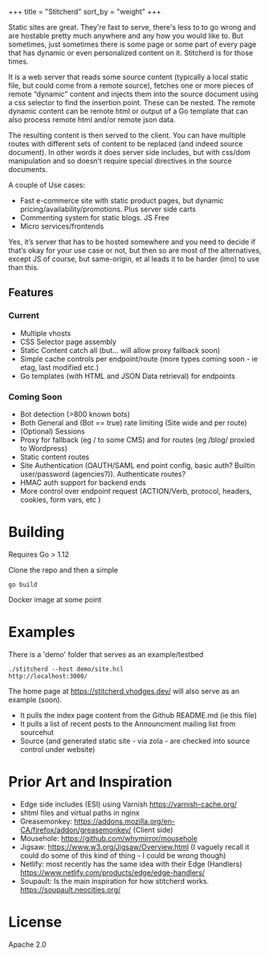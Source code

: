 +++
title = "Stitcherd"
sort_by = "weight"
+++

<div id="homepage">

Static sites are great. They're fast to serve, there's less to to go wrong and are hostable 
pretty much anywhere and any how you would like to.  But sometimes,  just sometimes there is
some page or some part of every page that has dynamic or even personalized content on it. 
Stitcherd is for those times.

It is a web server that reads some source content (typically a local static file, but could come from a remote source), fetches one or more pieces of remote “dynamic” content and injects them into the source document using a css selector to find the insertion point. These can be nested. The remote dynamic content can be remote html or output of a Go template that can also process remote html and/or remote json data.

The resulting content is then served to the client. You can have multiple routes with different sets of content to be replaced (and indeed source document). In other words it does server side includes, but with css/dom manipulation and so doesn’t require special directives in the source documents.

A couple of Use cases:

* Fast e-commerce site with static product pages, but dynamic pricing/availability/promotions. Plus server side carts
* Commenting system for static blogs. JS Free
* Micro services/frontends

Yes, it’s server that has to be hosted somewhere and you need to decide if that’s okay for your use case or not, but then so are most of the alternatives, except JS of course, but same-origin, et al leads it to be harder (imo) to use than this. 

## Features

### Current

  * Multiple vhosts
  * CSS Selector page assembly
  * Static Content catch all (but... will allow proxy fallback soon)
  * Simple cache controls per endpoint/route (more types coming soon - ie etag, last modified etc.)
  * Go templates (with HTML and JSON Data retrieval) for endpoints

### Coming Soon

  * Bot detection (>800 known bots)
  * Both General and (Bot == true) rate limiting (Site wide and per route)
  * (Optional) Sessions 
  * Proxy for fallback (eg / to some CMS) and for routes (eg /blog/ proxied to Wordpress)
  * Static content routes
  * Site Authentication (OAUTH/SAML end point config, basic auth?  Builtin user/password (agencies?)). Authenticate routes?
  * HMAC auth support for backend ends
  * More control over endpoint request (ACTION/Verb, protocol, headers, cookies, form vars, etc )

# Building

Requires Go > 1.12 

Clone the repo and then a simple 

``` 
go build 
```

Docker image at some point

# Examples

There is a 'demo' folder that serves as an example/testbed

```
./stitcherd --host demo/site.hcl
http://localhost:3000/
```

The home page at https://stitcherd.vhodges.dev/ will also serve as an example (soon).

* It pulls the index page content from the Github README.md (ie this file)
* It pulls a list of recent posts to the Announcment mailing list from sourcehut
* Source (and generated static site - via zola - are checked into source control under website)

# Prior Art and Inspiration

* Edge side includes (ESI) using Varnish https://varnish-cache.org/
* shtml files and virtual paths in nginx
* Greasemonkey: https://addons.mozilla.org/en-CA/firefox/addon/greasemonkey/ (Client side)
* Mousehole: https://github.com/whymirror/mousehole
* Jigsaw: https://www.w3.org/Jigsaw/Overview.html (I vaguely recall it could do some of this kind of thing - I could be wrong though)
* Netlify: most recently has the same idea with their Edge (Handlers) https://www.netlify.com/products/edge/edge-handlers/
* Soupault: Is the main inspiration for how stitcherd works. https://soupault.neocities.org/ 

# License

Apache 2.0


</div>
